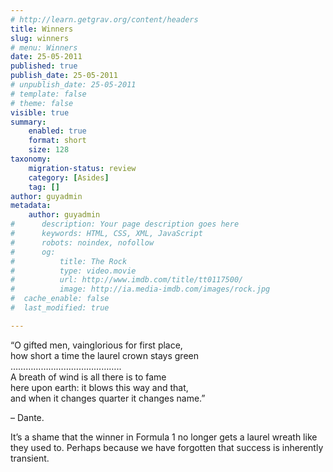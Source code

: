 ```yaml
---
# http://learn.getgrav.org/content/headers
title: Winners
slug: winners
# menu: Winners
date: 25-05-2011
published: true
publish_date: 25-05-2011
# unpublish_date: 25-05-2011
# template: false
# theme: false
visible: true
summary:
    enabled: true
    format: short
    size: 128
taxonomy:
    migration-status: review
    category: [Asides]
    tag: []
author: guyadmin
metadata:
    author: guyadmin
#      description: Your page description goes here
#      keywords: HTML, CSS, XML, JavaScript
#      robots: noindex, nofollow
#      og:
#          title: The Rock
#          type: video.movie
#          url: http://www.imdb.com/title/tt0117500/
#          image: http://ia.media-imdb.com/images/rock.jpg
#  cache_enable: false
#  last_modified: true

---
```


“O gifted men, vainglorious for first place,  
 how short a time the laurel crown stays green  
 ……………………………………..  
 A breath of wind is all there is to fame  
 here upon earth: it blows this way and that,  
 and when it changes quarter it changes name.”

– Dante.

It’s a shame that the winner in Formula 1 no longer gets a laurel wreath like they used to. Perhaps because we have forgotten that success is inherently transient.